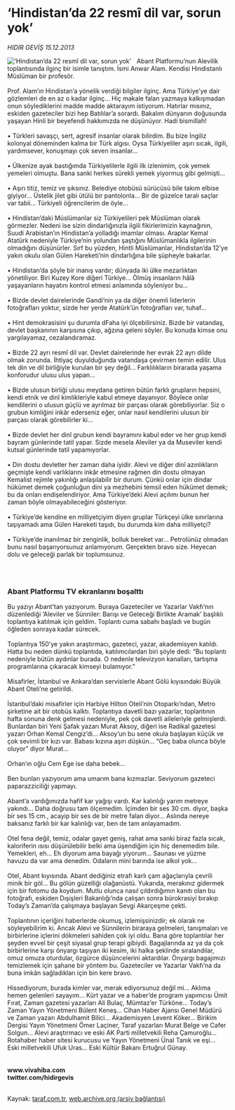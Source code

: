 # ‘Hindistan’da 22 resmî dil var, sorun yok’

*HIDIR GEVİŞ 15.12.2013*

<div class="yazi"><img align="left" alt="‘Hindistan’da 22 resmî dil var, sorun yok’" border="0" src="http://www.taraf.com.tr/fotoraflar/makaleler/hindistan-da-22-resmi-dil-var-sorun-yok_8007_orijinal.jpg" style="border-right-width:10px; border-color:#FFFFFF"/>Abant Platformu’nun Alevilik toplantısında ilginç bir isimle tanıştım. İsmi Anwar Alam. Kendisi Hindistanlı Müslüman bir profesör.<br/><br/>Prof. Alam’ın Hindistan’a yönelik verdiği bilgiler ilginç. Ama Türkiye’ye dair gözlemleri de en az o kadar ilginç... Hiç makale falan yazmaya kalkışmadan onun söylediklerini madde madde aktarayım istiyorum. Hatırlar mısınız, eskiden gazeteciler bizi hep Batılılar’a sorardı. Bakalım dünyanın doğusunda yaşayan Hinli bir beyefendi hakkımızda ne düşünüyor. Hadi bismillah!<br/><br/>• Türkleri savaşçı, sert, agresif insanlar olarak bilirdim. Bu bize İngiliz kolonyal döneminden kalma bir Türk algısı. Oysa Türkiyeliler aşırı sıcak, ilgili, yardımsever, konuşmayı çok seven insanlar...<br/><br/>• Ülkenize ayak bastığımda Türkiyelilerle ilgili ilk izlenimim, çok yemek yemeleri olmuştu. Bana sanki herkes sürekli yemek yiyormuş gibi gelmişti...<br/><br/>• Aşırı titiz, temiz ve şıksınız. Belediye otobüsü sürücüsü bile takım elbise giyiyor... Üstelik jilet gibi ütülü bir pantolonla... Bir de güzelce taralı saçlar var tabii... Türkiyeli öğrencilerim de öyle...<br/><br/>• Hindistan’daki Müslümanlar siz Türkiyelileri pek Müslüman olarak görmezler. Nedeni ise sizin dindarlığınızla ilgili fikirlerimizin kaynağının, Suudi Arabistan’ın Hindistan’a yolladığı imamlar olması. Araplar Kemal Atatürk nedeniyle Türkiye’nin yolundan şaştığını Müslümanlıkla ilgilerinin olmadığını düşünürler. Sırf bu yüzden, Hintli Müslümanlar, Hindistan’da 12’ye yakın okulu olan Gülen Hareketi’nin dindarlığına bile şüpheyle bakarlar.<br/><br/>• Hindistan’da şöyle bir inanış vardır; dünyada iki ülke mezarlıktan yönetiliyor. Biri Kuzey Kore diğeri Türkiye... Ölmüş insanların hâlâ yaşayanların hayatını kontrol etmesi anlamında söyleniyor bu...<br/><br/>• Bizde devlet dairelerinde Gandi’nin ya da diğer önemli liderlerin fotoğrafları yoktur, sizde her yerde Atatürk’ün fotoğrafları var, tuhaf...<br/><br/>• Hint demokrasisini şu durumla dFaha iyi ölçebilirsiniz. Bizde bir vatandaş, devlet başkanının karşısına çıkıp, ağzına geleni söyler. Bu konuda kimse onu yargılayamaz, cezalandıramaz.<br/><br/>• Bizde 22 ayrı resmî dil var. Devlet dairelerinde her evrak 22 ayrı dilde olmak zorunda. İhtiyaç duyulduğunda vatandaşa çevirmen temin edilir. Ulus tek din ve dil birliğiyle kurulan bir şey değil... Farklılıkların birarada yaşama konforudur ulusu ulus yapan...<br/><br/>• Bizde ulusun birliği ulusu meydana getiren bütün farklı grupların hepsini, kendi etnik ve dinî kimlikleriyle kabul etmeye dayanıyor. Böylece onlar kendilerini o ulusun güçlü ve ayrılmaz bir parçası olarak görebiliyorlar. Siz o grubun kimliğini inkâr ederseniz eğer, onlar nasıl kendilerini ulusun bir parçası olarak görebilirler ki...<br/><br/>• Bizde devlet her dinî grubun kendi bayramını kabul eder ve her grup kendi bayram günlerinde tatil yapar. Sizde mesela Aleviler ya da Museviler kendi kutsal günlerinde tatil yapamıyorlar.<br/><br/>• Din dostu devletler her zaman daha iyidir. Alevi ve diğer dinî azınlıkların geçmişte kendi varlıklarını inkâr etmesine rağmen din dostu olmayan Kemalist rejimle yakınlığı anlaşılabilir bir durum. Çünkü onlar için dindar hükümet demek çoğunluğun dini ya mezhebini temsil eden hükümet demek; bu da onları endişelendiriyor. Ama Türkiye’deki Alevi açılımı bunun her zaman böyle olmayabileceğini gösteriyor.<br/><br/>• Türkiye’de kendine en milliyetçiyim diyen gruplar Türkçeyi ülke sınırlarına taşıyamadı ama Gülen Hareketi taşıdı, bu durumda kim daha milliyetçi?<br/><br/>• Türkiye’de inanılmaz bir zenginlik, bolluk bereket var... Petrolünüz olmadan bunu nasıl başarıyorsunuz anlamıyorum. Gerçekten bravo size. Heyecan dolu ve geleceği parlak bir toplumsunuz.<br/><h3><br/></h3><h3>Abant Platformu TV ekranlarını boşalttı</h3>Bu yazıyı Abant’tan yazıyorum. Buraya Gazeteciler ve Yazarlar Vakfı’nın düzenlediği ‘Aleviler ve Sünniler: Barışı ve Geleceği Birlikte Aramak’ başlıklı toplantıya katılmak için geldim. Toplantı cuma sabahı başladı ve bugün öğleden sonraya kadar sürecek.<br/><br/>Toplantıya 150’ye yakın araştırmacı, gazeteci, yazar, akademisyen katıldı. Hatta bu neden dünkü toplantıda, katılımcılardan biri şöyle dedi: “Bu toplantı nedeniyle bütün aydınlar burada. O nedenle televizyon kanalları, tartışma programlarına çıkaracak kimseyi bulamıyor.”<br/><br/>Misafirler, İstanbul ve Ankara’dan servislerle Abant Gölü kıyısındaki Büyük Abant Oteli’ne getirildi.<br/><br/>İstanbul’daki misafirler için Harbiye Hilton Oteli’nin Otoparkı’ndan, Metro şirketine ait bir otobüs kalktı. Toplantıya davetli bazı yazarlar, toplantının hafta sonuna denk gelmesi nedeniyle, pek çok davetli aileleriyle gelmişlerdi. Bunlardan biri Yeni Şafak yazarı Murat Aksoy, diğeri ise Radikal gazetesi yazarı Orhan Kemal Cengiz’di... Aksoy’un bu sene okula başlayan küçük ve çok sevimli bir kızı var. Babası kızına aşırı düşkün... “Geç baba olunca böyle oluyor” diyor Murat...<br/><br/>Orhan’ın oğlu Cem Ege ise daha bebek...<br/><br/>Ben bunları yazıyorum ama umarım bana kızmazlar. Seviyorum gazeteci paparazziciliği yapmayı.<br/><br/>Abant’a vardığımızda hafif kar yağışı vardı. Kar kalınlığı yarım metreye yakındı... Daha doğrusu tam ölçemedim. İçimden bir ses 30 cm. diyor, başka bir ses 15 cm., acayip bir ses de bir metre falan diyor... Aslında nereye baksanız farklı bir kar kalınlığı var, ben de tam anlayamadım.<br/><br/>Otel fena değil, temiz, odalar gayet geniş, rahat ama sanki biraz fazla sıcak, kaloriferin ısısı düşürülebilir belki ama üşendiğim için hiç denemedim bile. Yemekleri, eh... Eh diyorum ama bayağı yiyorum... Saunası ve yüzme havuzu da var ama denedim. Odaların mini barında ise alkol yok...<br/><br/>Otel, Abant kıyısında. Abant dediğiniz etrafı karlı çam ağaçlarıyla çevrili minik bir göl... Bu gölün güzelliği olağanüstü. Yukarıda, merakınız gidermek için bir fotomu da koydum. Mutlu olunca nasıl çıldırdığımın kanıtı olan bu fotoğrafı, eskiden Dışişleri Bakanlığı’nda çalışan sonra bürokrasiyi bırakıp Today’s Zaman’da çalışmaya başlayan Sevgi Akarçeşme çekti.<br/><br/>Toplantının içeriğini haberlerde okumuş, izlemişsinizdir; ek olarak ne söyleyebilirim ki. Ancak Alevi ve Sünnilerin biraraya gelmeleri, tanışmaları ve birbirlerine içlerini dökmeleri sahiden çok iyi oldu. Bana göre toplantılar her şeyden evvel bir çeşit siyasal grup terapi gibiydi. Bagajlarında az ya da çok birbirlerine karşı önyargı taşıyan iki kesim, iki halka şeklinde sıralandılar, omuz omuza oturdular, özgürce düşüncelerini aktardılar. Önyargı bagajımızı temizlemek için şahane bir yöntem bu. Gazeteciler ve Yazarlar Vakfı’na da buna imkân sağladıkları için bin kere bravo.<br/><br/>Hissediyorum, burada kimler var, merak ediyorsunuz değil mi... Aklıma hemen gelenleri sayayım... Kürt yazar ve a haber’de program yapımcısı Ümit Fırat, Zaman gazetesi yazarları Ali Bulaç, Mümtaz’er Türköne... Today’s Zaman Yayın Yönetmeni Bülent Keneş... Cihan Haber Ajansı Genel Müdürü ve Zaman yazarı Abdulhamit Bilici... Akademisyen Levent Köker... Birikim Dergisi Yayın Yönetmeni Ömer Laçiner, Taraf yazarları Murat Belge ve Cafer Solgun... Alevi araştırmacı ve eski AK Parti milletvekili Reha Çamuroğlu... Rotahaber haber sitesi kurucusu ve Yayın Yönetmeni Ünal Tanık ve eşi... Eski milletvekili Ufuk Uras... Eski Kültür Bakanı Ertuğrul Günay.<br/><br/><br/><b>www.vivahiba.com<br/>twitter.com/hidirgevis</b><br/><br/>
</div>

Kaynak: [taraf.com.tr](http://www.taraf.com.tr:80/hidir-gevis-2/makale-hindistan-da-22-resmi-dil-var-sorun-yok.htm), [web.archive.org (arşiv bağlantısı)](http://web.archive.org/web/20131217200546/http://www.taraf.com.tr:80/hidir-gevis-2/makale-hindistan-da-22-resmi-dil-var-sorun-yok.htm)
